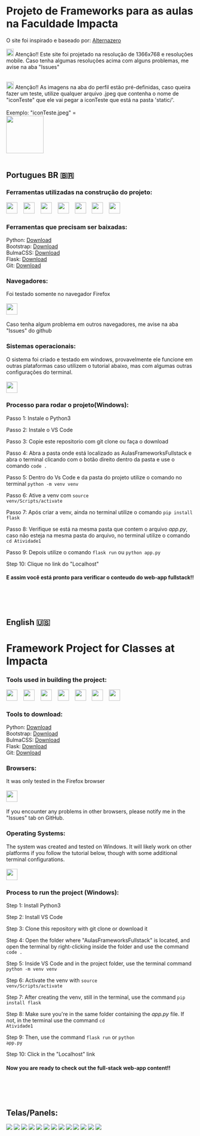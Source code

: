 # Projeto de Frameworks para as aulas na Faculdade Impacta
O site foi inspirado e baseado por: <a href="https://www.alternazero.com/">Alternazero</a>

<img src="https://cdn-icons-png.flaticon.com/512/1082/1082458.png" height="20"> Atenção!! Este site foi projetado na resolução de 1366x768 e resoluções mobile.
Caso tenha algumas resoluções acima com alguns problemas, me avise na aba "Issues" <br><br>

<img src="https://cdn-icons-png.flaticon.com/512/1082/1082458.png" height="20"> Atenção!! As imagens na aba do perfil estão pré-definidas, caso queira fazer um teste, utilize qualquer arquivo .jpeg que contenha o nome de "iconTeste" que ele vai pegar a iconTeste que está na pasta 'static/'.<br><br> Exemplo: "iconTeste.jpeg" = <br><img src="Atividade1/static/iconTeste.jpeg" height="100px"><br><br>


## Portugues BR 🇧🇷

### Ferramentas utilizadas na construção do projeto:

<div>
    <img src="https://cdn.jsdelivr.net/gh/devicons/devicon@latest/icons/bulma/bulma-plain.svg" height="30" >
    <img width="8"/>
  <img src="https://cdn.jsdelivr.net/gh/devicons/devicon@latest/icons/python/python-original.svg" height="30" >
    <img width="8"/>
  <img src="https://cdn.jsdelivr.net/gh/devicons/devicon@latest/icons/flask/flask-original.svg" height="30" >
    <img width="8"/>
  <img src="https://cdn.jsdelivr.net/gh/devicons/devicon@latest/icons/bootstrap/bootstrap-original.svg" height="30" >
    <img width="8"/>
  <img src="https://cdn.jsdelivr.net/gh/devicons/devicon@latest/icons/javascript/javascript-original.svg" height="30" >
    <img width="8"/>
  <img src="https://cdn.jsdelivr.net/gh/devicons/devicon@latest/icons/html5/html5-original.svg" height="30" >
    <img width="8"/>
  <img src="https://cdn.jsdelivr.net/gh/devicons/devicon@latest/icons/css3/css3-original.svg" height="30" >
    <img width="8"/>
</div>

### Ferramentas que precisam ser baixadas:

Python: <a href="https://www.python.org/downloads/">Download</a><br>
Bootstrap: <a href="https://getbootstrap.com/">Download</a><br>
BulmaCSS: <a href="https://bulma.io/">Download</a><br>
Flask: <a href="https://flask.palletsprojects.com/en/3.0.x/">Download</a><br>
Git: <a href="https://git-scm.com/downloads">Download</a><br>

### Navegadores:
Foi testado somente no navegador Firefox <br><br><img src="https://cdn.jsdelivr.net/gh/devicons/devicon@latest/icons/firefox/firefox-plain.svg" height="30" /><br><br>
Caso tenha algum problema em outros navegadores, me avise na aba "Issues" do github

### Sistemas operacionais:
O sistema foi criado e testado em windows, provavelmente ele funcione em outras plataformas caso utilizem o tutorial abaixo, mas com algumas outras configurações do terminal.<br><br> <img src="https://cdn.jsdelivr.net/gh/devicons/devicon@latest/icons/windows11/windows11-original.svg" height="30"/>

### Processo para rodar o projeto(Windows):

Passo 1: Instale o Python3

Passo 2: Instale o VS Code

Passo 3: Copie este repositorio com git clone ou faça o download

Passo 4: Abra a pasta onde está localizado as AulasFrameworksFullstack e abra o terminal clicando com o botão direito dentro da pasta e use o comando <code>code .</code>

Passo 5: Dentro do Vs Code e da pasta do projeto utilize o comando no terminal <code>python -m venv venv</code>

Passo 6: Ative a venv com <code>source venv/Scripts/activate</code>

Passo 7: Após criar a venv, ainda no terminal utilize o comando <code>pip install flask</code>

Passo 8: Verifique se está na mesma pasta que contem o arquivo *app.py*, caso não esteja na mesma pasta do arquivo, no terminal utilize o comando <code>cd Atividade1</code>

Passo 9: Depois utilize o comando <code>flask run</code> ou <code>python app.py</code>

Step 10: Clique no link do "Localhost" </code>

#### E assim você está pronto para verificar o conteudo do web-app fullstack!!
<br><br><br>


## English 🇺🇸

# Framework Project for Classes at Impacta

### Tools used in building the project:

<div>
    <img src="https://cdn.jsdelivr.net/gh/devicons/devicon@latest/icons/bulma/bulma-plain.svg" height="30" >
    <img width="8"/>
    <img src="https://cdn.jsdelivr.net/gh/devicons/devicon@latest/icons/python/python-original.svg" height="30" >
    <img width="8"/>
    <img src="https://cdn.jsdelivr.net/gh/devicons/devicon@latest/icons/flask/flask-original.svg" height="30" >
    <img width="8"/>
    <img src="https://cdn.jsdelivr.net/gh/devicons/devicon@latest/icons/bootstrap/bootstrap-original.svg" height="30" >
    <img width="8"/>
    <img src="https://cdn.jsdelivr.net/gh/devicons/devicon@latest/icons/javascript/javascript-original.svg" height="30" >
    <img width="8"/>
    <img src="https://cdn.jsdelivr.net/gh/devicons/devicon@latest/icons/html5/html5-original.svg" height="30" >
    <img width="8"/>
    <img src="https://cdn.jsdelivr.net/gh/devicons/devicon@latest/icons/css3/css3-original.svg" height="30" >
    <img width="8"/>
</div>

### Tools to download:

Python: <a href="https://www.python.org/downloads/">Download</a><br>
Bootstrap: <a href="https://getbootstrap.com/">Download</a><br>
BulmaCSS: <a href="https://bulma.io/">Download</a><br>
Flask: <a href="https://flask.palletsprojects.com/en/3.0.x/">Download</a><br>
Git: <a href="https://git-scm.com/downloads">Download</a><br>

### Browsers:
It was only tested in the Firefox browser<br><br><img src="https://cdn.jsdelivr.net/gh/devicons/devicon@latest/icons/firefox/firefox-plain.svg" height="30" /><br><br>
If you encounter any problems in other browsers, please notify me in the "Issues" tab on GitHub.

### Operating Systems:
The system was created and tested on Windows. It will likely work on other platforms if you follow the tutorial below, though with some additional terminal configurations.<br><br> <img src="https://cdn.jsdelivr.net/gh/devicons/devicon@latest/icons/windows11/windows11-original.svg" height="30"/>

### Process to run the project (Windows):

Step 1: Install Python3

Step 2: Install VS Code

Step 3: Clone this repository with git clone or download it

Step 4: Open the folder where "AulasFrameworksFullstack" is located, and open the terminal by right-clicking inside the folder and use the command <code>code .</code>

Step 5: Inside VS Code and in the project folder, use the terminal command <code>python -m venv venv</code>

Step 6: Activate the venv with <code>source venv/Scripts/activate</code>

Step 7: After creating the venv, still in the terminal, use the command <code>pip install flask</code>

Step 8: Make sure you're in the same folder containing the *app.py* file. If not, in the terminal use the command <code>cd Atividade1</code>

Step 9: Then, use the command <code>flask run</code> or <code>python app.py</code>

Step 10: Click in the "Localhost" link</code>

#### Now you are ready to check out the full-stack web-app content!!



<br><br><br>


## Telas/Panels:

<div>
    <img src="panels/Captura de Tela (3).png">
    <img src="panels/Captura de Tela (4).png">
    <img src="panels/Captura de Tela (5).png">
    <img src="panels/Captura de Tela (6).png">
    <img src="panels/Captura de Tela (7).png">
    <img src="panels/Captura de Tela (8).png">
    <img src="panels/Captura de Tela (9).png">
    <img src="panels/Captura de Tela (10).png">
    <img src="panels/Captura de Tela (11).png">
    <img src="panels/Captura de Tela (12).png">
    <img src="panels/Captura de Tela (13).png">
    <img src="panels/Captura de Tela (14).png">
    <img src="panels/Captura de Tela (15).png">
</div>

